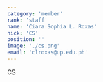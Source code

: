 ```yaml
---
category: 'member'
rank: 'staff'
name: 'Ciara Sophia L. Roxas'
nick: 'CS'
position: ''
image: './cs.png'
email: 'clroxas@up.edu.ph'
---
```


CS
